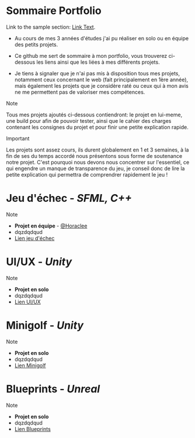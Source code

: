 # Sommaire Portfolio
Link to the sample section: [Link Text](#minigolf---unity).
+ Au cours de mes 3 années d'études j'ai pu réaliser en solo ou en équipe des petits projets.<br/>
- Ce github me sert de sommaire à mon portfolio, vous trouverez ci-dessous les liens ainsi que les liées à mes différents projets.<br/>
* Je tiens à signaler que je n'ai pas mis à disposition tous mes projets, notamment ceux concernant le web (fait principalement en 1ère année), mais également les projets que je considère raté ou ceux qui à mon avis ne me permettent pas de valoriser mes compétences.
> [!NOTE]
> Tous mes projets ajoutés ci-dessous contiendront: le projet en lui-meme, une build pour afin de pouvoir tester, ainsi que le cahier des charges contenant les consignes du projet et pour finir une petite explication rapide.

> [!IMPORTANT]
> Les projets sont assez cours, ils durent globalement en 1 et 3 semaines, à la fin de ses du temps accordé nous présentons sous forme de soutenance notre projet. C'est pourquoi nous devons nous concentrer sur l'essentiel, ce qui engendre un manque de transparence du jeu, je conseil donc de lire la petite explication qui permettra de comprendrer rapidement le jeu !

# Jeu d'échec - ***SFML, C++***
> [!NOTE]
> - **Projet en équipe** - [@Horaclee](https://github.com/Horaclee)
> - dqzdqdqud
> - [Lien jeu d'échec](https://github.com/Enzo-Naox/Jeu-echec)

# UI/UX - ***Unity***
> [!NOTE]
> - **Projet en solo**
> - dqzdqdqud
> - [Lien UI/UX](https://github.com/Enzo-Naox/UI-UX)

# Minigolf - ***Unity***
> [!NOTE]
> - **Projet en solo**
> - dqzdqdqud
> - [Lien Minigolf](https://github.com/Enzo-Naox/Minigolf)

# Blueprints - ***Unreal***
> [!NOTE]
> - **Projet en solo**
> - dqzdqdqud
> - [Lien Blueprints](https://github.com/Enzo-Naox/Blueprints)
